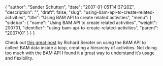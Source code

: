 {
  "author": "Sander Schutten",
  "date": "2007-01-05T14:37:20Z",
  "description": "",
  "draft": false,
  "slug": "using-bam-api-to-create-related-activities",
  "title": "Using BAM API to create related activities",
  "menu": {
    "sidebar": {
      "name": "Using BAM API to create related activities",
      "weight": 200701,
      "identifier": "using-bam-api-to-create-related-activities",
      "parent": "2007/01"
    }
  }
}


Check out [this great post](http://blogs.msdn.com/richardbpi/archive/2006/03/29/564114.aspx) by Richard Seroter on using the BAM API to collect BAM data inside a loop, creating a hierarchy of activities. Not doing too much with the BAM API I found it a great way to understand it’s usage and flexibility.

